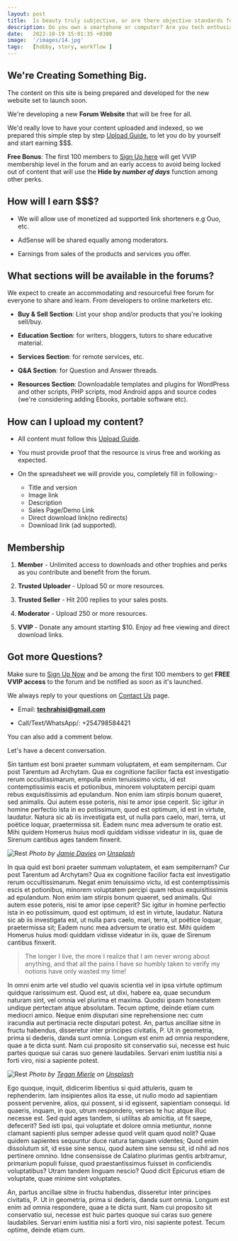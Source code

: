 ```yaml
---
layout: post
title:  Is beauty truly subjective, or are there objective standards for what is aesthetically pleasing
description: Do you own a smartphone or computer? Are you tech enthusiast, writer, blogger, developer, online seller or marketer? Do you want to make some real money 💰 online?  Are you tired of creating content everyday? Well, this is the last time. Post this once with us and let your content earn you money for the rest of your life.   We need you to earn 💰
date:   2022-10-19 15:01:35 +0300
image:  '/images/14.jpg'
tags:   [hobby, story, workflow ]
---
```


## We're Creating Something Big.
The content on this site is being prepared and developed for the new website set to launch soon.  

We're developing a new **Forum Website** that will be free for all. 

We'd really love to have your content uploaded and indexed, so we prepared this simple step by step [ Upload Guide](https://www.google.com "Upload Guide"), to let you do by yourself and start earning $$$.

**Free Bonus**\: The first 100 members to [Sign Up here](https://forms.google.com "Sign Up here") will get VVIP membership level in the forum and an early access to avoid being locked out of content that will use the **Hide by _number of days_** function among other perks.

## How will I earn $$$?
- We will allow use of monetized ad supported link shorteners e.g Ouo, etc.  

- AdSense will be shared equally among moderators.

- Earnings from sales of the products and services you offer.

## What sections will be available in the forums?
We expect to create an accommodating and resourceful free forum for everyone to share and learn. From developers to online marketers etc.  

- **Buy & Sell Section**\: List your shop and\/or products that you're looking sell\/buy.  

- **Education Section**\: for writers, bloggers, tutors to share educative material.   
 
 - **Services Section**\: for remote services, etc.  
 
 - **Q\&A Section**\: for Question and Answer threads.  
 
 - **Resources Section**\: Downloadable templates and plugins for WordPress and other scripts, PHP scripts, mod Android apps and source codes (we're considering adding Ebooks, portable software etc).  
 
## How can I upload my content?
- All content must follow this [Upload Guide](https://google.com "Upload Guide").  

- You must provide proof that the resource is virus free and working as expected.  

- On the spreadsheet we will provide you,  completely fill in following\:-
	- Title and version
	- Image link
	- Description
	- Sales Page\/Demo Link
	- Direct download link(no redirects)
	- Download link (ad supported).  

## Membership
1. **Member** \- Unlimited access to downloads and other trophies and perks as you contribute and benefit from the forum.  

2. **Trusted Uploader** \- Upload 50 or more resources.  

3.  **Trusted Seller** \- Hit 200 replies to your sales posts.  

4. **Moderator** \- Upload 250 or more resources.  

5. **VVIP** \- Donate any amount starting $10. Enjoy ad free viewing and direct download links.

## Got more Questions?
Make sure to [Sign Up Now](https:docs.google.com/) and be among the first 100 members to get **FREE VVIP access** to the forum and be notified as soon as it's launched.  

We always reply to your questions on [Contact Us](https://techbrv.github.io "Contact Us") page.  

- Email\: **techrahisi@gmail.com**  

- Call\/Text\/WhatsApp\/: +254798584421  


You can also add a comment below.  

Let's have a decent conversation.  



Sin tantum est boni praeter summam voluptatem, et eam sempiternam. Cur post Tarentum ad Archytam. Qua ex cognitione facilior facta est investigatio rerum occultissimarum, empulla enim tenuissimo victu, id est contemptissimis escis et potionibus, minorem voluptatem percipi quam rebus exquisitissimis ad epulandum. Non enim iam stirpis bonum quaeret, sed animalis. Qui autem esse poteris, nisi te amor ipse ceperit. Sic igitur in homine perfectio ista in eo potissimum, quod est optimum, id est in virtute, laudatur. Natura sic ab iis investigata est, ut nulla pars caelo, mari, terra, ut poëtice loquar, praetermissa sit. Eadem nunc mea adversum te oratio est. Mihi quidem Homerus huius modi quiddam vidisse videatur in iis, quae de Sirenum cantibus ages tandem finxerit.

![Rest]({{site.baseurl}}/images/06.jpg)
*Photo by [Jamie Davies](https://unsplash.com/photos/aZVYRIyQElg) on [Unsplash](https://unsplash.com/)*

In qua quid est boni praeter summam voluptatem, et eam sempiternam? Cur post Tarentum ad Archytam? Qua ex cognitione facilior facta est investigatio rerum occultissimarum. Negat enim tenuissimo victu, id est contemptissimis escis et potionibus, minorem voluptatem percipi quam rebus exquisitissimis ad epulandum. Non enim iam stirpis bonum quaeret, sed animalis. Qui autem esse poteris, nisi te amor ipse ceperit? Sic igitur in homine perfectio ista in eo potissimum, quod est optimum, id est in virtute, laudatur. Natura sic ab iis investigata est, ut nulla pars caelo, mari, terra, ut poëtice loquar, praetermissa sit; Eadem nunc mea adversum te oratio est. Mihi quidem Homerus huius modi quiddam vidisse videatur in iis, quae de Sirenum cantibus finxerit.

> The longer I live, the more I realize that I am never wrong about anything, and that all the pains I have so humbly taken to verify my notions have only wasted my time!

In omni enim arte vel studio vel quavis scientia vel in ipsa virtute optimum quidque rarissimum est. Quod est, ut dixi, habere ea, quae secundum naturam sint, vel omnia vel plurima et maxima. Quodsi ipsam honestatem undique pertectam atque absolutam. Tecum optime, deinde etiam cum mediocri amico. Neque enim disputari sine reprehensione nec cum iracundia aut pertinacia recte disputari potest. An, partus ancillae sitne in fructu habendus, disseretur inter principes civitatis, P. Ut in geometria, prima si dederis, danda sunt omnia. Longum est enim ad omnia respondere, quae a te dicta sunt. Nam cui proposito sit conservatio sui, necesse est huic partes quoque sui caras suo genere laudabiles. Servari enim iustitia nisi a forti viro, nisi a sapiente potest.

![Rest]({{site.baseurl}}/images/06-1.jpg)
*Photo by [Tegan Mierle](https://unsplash.com/photos/ioyEITUD2G8) on [Unsplash](https://unsplash.com/)*

Ego quoque, inquit, didicerim libentius si quid attuleris, quam te rephenderim. Iam insipientes alios ita esse, ut nullo modo ad sapientiam possent pervenire, alios, qui possent, si id egissent, sapientiam consequi. Id quaeris, inquam, in quo, utrum respondero, verses te huc atque illuc necesse est. Sed quid ages tandem, si utilitas ab amicitia, ut fit saepe, defecerit? Sed isti ipsi, qui voluptate et dolore omnia metiuntur, nonne clamant sapienti plus semper adesse quod velit quam quod nolit? Quae quidem sapientes sequuntur duce natura tamquam videntes; Quod enim dissolutum sit, id esse sine sensu, quod autem sine sensu sit, id nihil ad nos pertinere omnino. Idne consensisse de Calatino plurimas gentis arbitramur, primarium populi fuisse, quod praestantissimus fuisset in conficiendis voluptatibus? Utram tandem linguam nescio? Quod dicit Epicurus etiam de voluptate, quae minime sint voluptates.

An, partus ancillae sitne in fructu habendus, disseretur inter principes civitatis, P. Ut in geometria, prima si dederis, danda sunt omnia. Longum est enim ad omnia respondere, quae a te dicta sunt. Nam cui proposito sit conservatio sui, necesse est huic partes quoque sui caras suo genere laudabiles. Servari enim iustitia nisi a forti viro, nisi sapiente potest. Tecum optime, deinde etiam cum.
